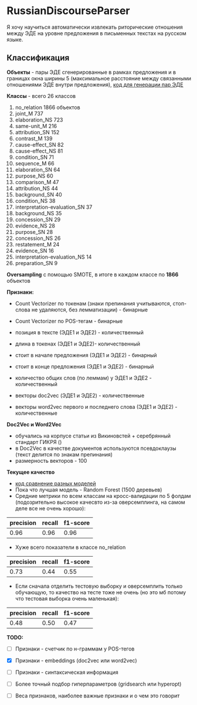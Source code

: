 

# RussianDiscourseParser

Я хочу научиться автоматически извлекать риторические отношения между ЭДЕ на уровне предложения в письменных текстах на русском языке. 

## Классификация

**Объекты** - пары ЭДЕ сгенерированные в рамках предложения и в границах окна ширины 5 (максимальное расстояние между связанными отношениями ЭДЕ внутри предложения),  [код для генерации пар ЭДЕ](https://github.com/eszakharova/RussianDiscourseParser/blob/master/prediction/preprocessing/parse_rs3_make_objects.py)

**Классы** - всего 26 классов

1. no_relation                     1866 объектов
2. joint_M                          737
3. elaboration_NS                   723
4. same-unit_M                      216
5. attribution_SN                   152
6. contrast_M                       139
7. cause-effect_SN                   82
8. cause-effect_NS                   81
9. condition_SN                      71
10. sequence_M                        66
11. elaboration_SN                    64
12. purpose_NS                        60
13. comparison_M                      47
14. attribution_NS                    44
15. background_SN                     40
16. condition_NS                      38
17. interpretation-evaluation_SN      37
18. background_NS                     35
19. concession_SN                     29
20. evidence_NS                       28
21. purpose_SN                        28
22. concession_NS                     26
23. restatement_M                     24
24. evidence_SN                       16
25. interpretation-evaluation_NS      14
26. preparation_SN                     9

**Oversampling** с помощью SMOTE, в итоге в каждом классе по **1866** объектов

**Признаки:**

+ Count Vectorizer по токенам (знаки препинания учитываются, стоп-слова не удаляются, без лемматизации) - бинарные

+ Count Vectorizer по POS-тегам - бинарные

+ позиция в тексте (ЭДЕ1 и ЭДЕ2) - количественный

+ длина в токенах (ЭДЕ1 и ЭДЕ2)- количественный

+ стоит в начале предложения (ЭДЕ1 и ЭДЕ2) - бинарный

+ стоит в конце предложения (ЭДЕ1 и ЭДЕ2) - бинарный

+ количество общих слов (по леммам) у ЭДЕ1 и ЭДЕ2 - количественный

+ векторы doc2vec (ЭДЕ1 и ЭДЕ2) - количественные

+ векторы word2vec первого и последнего слова (ЭДЕ1 и ЭДЕ2) - количественные

**Doc2Vec и Word2Vec**
+ обучались на корпусе статьи из Викиновстей + серебрянный стандарт ГИКРЯ ()
+ в Doc2Vec в качестве документов используются псевдоклаузы (текст делится по знакам препинания)
+ размерность векторов - 100

**Текущее качество**
+ [код сравнение разных моделей](https://github.com/eszakharova/RussianDiscourseParser/blob/master/prediction/prediction_v1_different_models.ipynb)
+ Пока что лучшая модель - Random Forest (1500 деревьев)
+ Средние метрики по всем классам на кросс-валидации по 5 фолдам (подозрительно высокое качесвто из-за оверсемплинга, на самом деле все не очень хорошо):

| precision | recall | f1-score |
|-----------|--------|----------|
| 0.96      | 0.96   | 0.96     |

+ Хуже всего показатели в классе no_relation

| precision | recall | f1-score |
|-----------|--------|----------|
| 0.73      | 0.44   | 0.55     |

+ Если сначала отделить тестовую выборку и оверсемплить только обучающую, то качество на тесте тоже не очень (но это мб потому что тестовая выборка очень маленькая):

| precision | recall | f1-score |
|-----------|--------|----------|
| 0.48      | 0.50   | 0.47     |

**TODO:**

- [ ] Признаки - счетчик по н-граммам у POS-тегов
- [X] Признаки - embeddings (doc2vec или word2vec)
- [ ] Признаки - синтаксическая информация
- [ ] Более точный подбор гиперпараметров (gridsearch или hyperopt)
- [ ] Веса признаков, наиболее важные признаки и о чем это говорит

